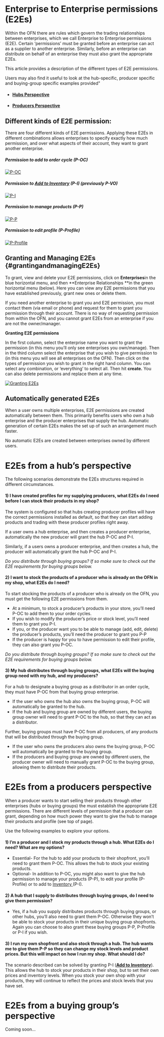 # Enterprise to Enterprise permissions \(E2Es\)

Within the OFN there are rules which govern the trading relationships between enterprises, which we call Enterprise to Enterprise permissions \(E2E\). Certain ‘permissions’ must be granted before an enterprise can act as a supplier to another enterprise. Similarly, before an enterprise can distribute on behalf of an enterprise they must also grant the appropriate E2Es.

This article provides a description of the different types of E2E permissions. 

Users may also find it useful to look at the hub-specific, producer specific and buying-group specific examples provided"

* #### [Hubs Perspective](#E2Es-from-a-hubs-perspective)

* #### [Producers Perspective](#E2Es-from-a-producers-perspective)


## Different kinds of E2E permission:

There are four different kinds of E2E permissions. Applying these E2Es in different combinations allows enterprises to specify exactly how much permission, and over what aspects of their account, they want to grant another enterprise.

##### Permission to add to order cycle \(P-OC\)

[![](https://openfoodnetwork.org/wp-content/uploads/2015/05/P-OC-table.png "P-OC")](https://openfoodnetwork.org/wp-content/uploads/2015/05/P-OC-table.png)

##### Permission to [Add to Inventory](/inventory.md) \(P-I\) \(previously P-VO\)

[![](https://openfoodnetwork.org/wp-content/uploads/2015/05/P-I-1.png "P-I")](https://openfoodnetwork.org/wp-content/uploads/2015/05/P-I-1.png)

##### Permission to manage products \(P-P\)

[![](https://openfoodnetwork.org/wp-content/uploads/2015/05/P-P.png "P-P")](https://openfoodnetwork.org/wp-content/uploads/2015/05/P-P.png)

##### Permission to edit profile \(P-Profile\)

[![](https://openfoodnetwork.org/wp-content/uploads/2015/05/P-Profile.png "P-Profile")](https://openfoodnetwork.org/wp-content/uploads/2015/05/P-Profile.png)

## Granting and Managing E2Es {#grantingandmanagingE2Es}

To grant, view and delete your E2E permissions, click on **Enterprises**in the blue horizontal menu, and then **Enterprise Relationships **in the green horizontal menu \(below\). Here you can view any E2E permissions that you have established previously, grant new ones or delete them.

If you need another enterprise to grant you and E2E permission, you must contact them \(via email or phone\) and request for them to grant you permission through their account. There is no way of requesting permission from within the OFN, and you cannot grant E2Es from an enterprise if you are not the owner/manager.

**Granting E2E permissions**

In the first column, select the enterprise name you want to grant the permission \(in this menu you’ll only see enterprises you own/manage\). Then in the third column select the enterprise that you wish to give permission to \(in this menu you will see all enterprises on the OFN\). Then click on the types of permission you wish to grant in the right hand column. You can select any combination, or ‘everything’ to select all. Then hit **create.** You can also delete permissions and replace them at any time.

[![](https://openfoodnetwork.org/wp-content/uploads/2015/05/Granting-E2Es.png "Granting E2Es")](https://openfoodnetwork.org/wp-content/uploads/2015/05/Granting-E2Es.png)

## Automatically generated E2Es

When a user owns multiple enterprises, E2E permissions are created automatically between them. This primarily benefits users who own a hub enterprise and the producer enterprises that supply the hub. Automatic generation of certain E2Es makes the set up of such an arrangement much faster.

No automatic E2Es are created between enterprises owned by different users.

# E2Es from a hub’s perspective

The following scenarios demonstrate the E2Es structures required in different circumstances.

#### 1\) I have created profiles for my supplying producers, what E2Es do I need before I can stock their products in my shop?

The system is configured so that hubs creating producer profiles will have the correct permissions installed as default, so that they can start adding products and trading with these producer profiles right away.

If a user owns a hub enterprise, and then creates a producer enterprise, automatically the new producer will grant the hub P-OC and P-I.

Similarly, if a users owns a producer enterprise, and then creates a hub, the producer will automatically grant the hub P-OC and P-I.

_Do you distribute through buying groups? If so make sure to check out the E2E requirements for buying groups below._

#### 2\) I want to stock the products of a producer who is already on the OFN in my shop, what E2Es do I need?

To start stocking the products of a producer who is already on the OFN, you must get the following E2E permissions from them.

* At a minimum, to stock a producer’s products in your store, you’ll need P-OC to add them to your order cycles.
* If you wish to modify the producer’s price or stock level, you’ll need them to grant you P-I.
* If you, or the producer want you to be able to manage \(add, edit, delete\) the producer’s products, you’ll need the producer to grant you P-P
* If the producer is happy for you to have permission to edit their profile, they can also grant you P-OC.

_Do you distribute through buying groups? If so make sure to check out the E2E requirements for buying groups below._

#### 3\) My hub distributes through buying groups, what E2Es will the buying group need with my hub, and my producers?

For a hub to designate a buying group as a distributor in an order cycle, they must have P-OC from that buying group enterprise.

* If the user who owns the hub also owns the buying group, P-OC will automatically be granted to the hub.
* If the hub and buying group are owned by different users, the buying group owner will need to grant P-OC to the hub, so that they can act as a distributor.

Further, buying groups must have P-OC from all producers, of any products that will be distributed through the buying group.

* If the user who owns the producers also owns the buying group, P-OC will automatically be granted to the buying group.
* If the producers and buying group are owned by different users, the producer owner will need to manually grant P-OC to the buying group, allowing them to distribute their products.

# E2Es from a producers perspective

When a producer wants to start selling their products through other enterprises \(hubs or buying groups\) the must establish the appropriate E2E permissions. There are different levels of permission that a producer can grant, depending on how much power they want to give the hub to manage their products and profile \(see top of page\).

Use the following examples to explore your options.

#### 1\) I’m a producer and I stock my products through a hub. What E2Es do I need? What are my options?

* Essential- For the hub to add your products to their shopfront, you’ll need to grant them P-OC. This allows the hub to stock your existing products.
* Optional- In addition to P-OC, you might also want to give the hub permission to manage your products \(P-P\), to edit your profile \(P-Profile\) or to add to
  [Inventory ](/inventory.md)
  \(P-I\).

#### 2\) A hub that I supply to distributes through buying groups, do I need to give them permission?

* Yes, if a hub you supply distributes products through buying groups, or other hubs, you’ll also need to grant them P-OC. Otherwise they won’t be able to stock your products in their unique buying group shopfronts. Again you can choose to also grant these buying groups P-P, P-Profile or P-I if you wish.

#### 3\) I run my own shopfront and also stock through a hub. The hub wants me to give them P-P so they can change my stock levels and product prices. But this will impact on how I run my shop. What should I do?

The scenario described can be solved by granting P-I \([**Add to Inventory**](/inventory.md)\). This allows the hub to stock your products in their shop, but to set their own prices and inventory levels. When you stock your own shop with your products, they will continue to reflect the prices and stock levels that you have set.

# E2Es from a buying group’s perspective

Coming soon…
